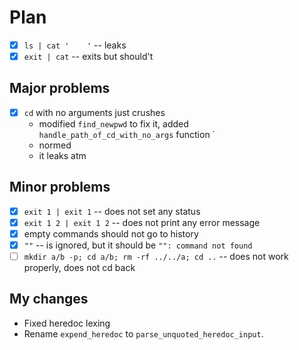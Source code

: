 # Plan
- [x] `ls | cat '    '`                             -- leaks
- [x] `exit | cat`                                  -- exits but should't

## Major problems
- [x] `cd` with no arguments just crushes
  - modified `find_newpwd` to fix it, added `handle_path_of_cd_with_no_args` function
`
  - normed
  - it leaks atm

## Minor problems
- [x] `exit 1 | exit 1`                             -- does not set any status
- [x] `exit 1 2 | exit 1 2`                         -- does not print any error message
- [x] empty commands should not go to history
- [x] `""`                                          -- is ignored, but it should be `"": command not found`
- [ ] `mkdir a/b -p; cd a/b; rm -rf ../../a; cd ..` -- does not work properly, does not cd back

## My changes
- Fixed heredoc lexing
- Rename `expend_heredoc` to `parse_unquoted_heredoc_input`.
